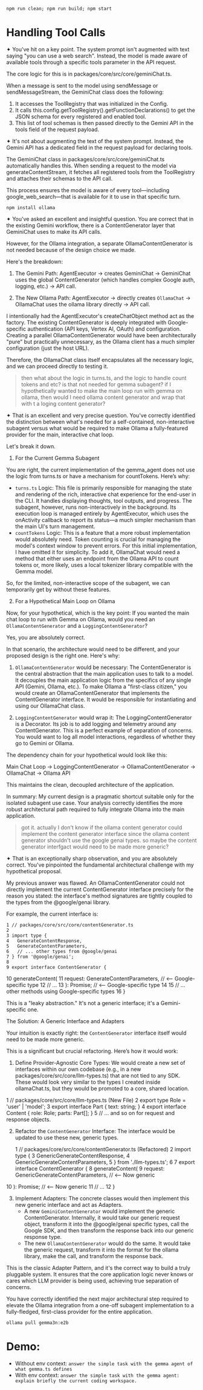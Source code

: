 ```
npm run clean; npm run build; npm start
```

# Handling Tool Calls

✦ You've hit on a key point. The system prompt isn't augmented with text saying
"you can use a web search". Instead, the model is made aware of available tools
through a specific tools parameter in the API request.

The core logic for this is in packages/core/src/core/geminiChat.ts.

When a message is sent to the model using sendMessage or sendMessageStream, the
GeminiChat class does the following:

1.  It accesses the ToolRegistry that was initialized in the Config.
2.  It calls this.config.getToolRegistry().getFunctionDeclarations() to get the
    JSON schema for every registered and enabled tool.
3.  This list of tool schemas is then passed directly to the Gemini API in the
    tools field of the request payload.

✦ It's not about augmenting the text of the system prompt. Instead, the Gemini
API has a dedicated field in the request payload for declaring tools.

The GeminiChat class in packages/core/src/core/geminiChat.ts automatically
handles this. When sending a request to the model via generateContentStream, it
fetches all registered tools from the ToolRegistry and attaches their schemas to
the API call.

This process ensures the model is aware of every tool—including
google_web_search—that is available for it to use in that specific turn.

`npm install ollama`

✦ You've asked an excellent and insightful question. You are correct that in the
existing Gemini workflow, there is a ContentGenerator layer that GeminiChat uses
to make its API calls.

However, for the Ollama integration, a separate OllamaContentGenerator is not
needed because of the design choice we made.

Here's the breakdown:

1.  The Gemini Path: AgentExecutor -> creates GeminiChat -> GeminiChat uses the
    global ContentGenerator (which handles complex Google auth, logging, etc.)
    -> API call.

2.  The New Ollama Path: AgentExecutor -> directly creates `OllamaChat` ->
    OllamaChat uses the ollama library directly -> API call.

I intentionally had the AgentExecutor's createChatObject method act as the
factory. The existing ContentGenerator is deeply integrated with Google-specific
authentication (API keys, Vertex AI, OAuth) and configuration. Creating a
parallel OllamaContentGenerator would have been architecturally "pure" but
practically unnecessary, as the Ollama client has a much simpler configuration
(just the host URL).

Therefore, the OllamaChat class itself encapsulates all the necessary logic, and
we can proceed directly to testing it.

> then what about the logic in turns.ts, and the logic to handle count tokens
> and etc? is that not needed for gemma subagent? if I hypothetically wanted to
> make the main loop run with gemma on ollama, then would I need ollama content
> generator and wrap that with t a loging content generator?

✦ That is an excellent and very precise question. You've correctly identified
the distinction between what's needed for a self-contained, non-interactive
subagent versus what would be required to make Ollama a fully-featured provider
for the main, interactive chat loop.

Let's break it down.

1. For the Current Gemma Subagent

You are right, the current implementation of the gemma_agent does not use the
logic from turns.ts or have a mechanism for countTokens. Here’s why:

- `turns.ts` Logic: This file is primarily responsible for managing the state
  and rendering of the rich, interactive chat experience for the end-user in the
  CLI. It handles displaying thoughts, tool outputs, and progress. The subagent,
  however, runs non-interactively in the background. Its execution loop is
  managed entirely by AgentExecutor, which uses the onActivity callback to
  report its status—a much simpler mechanism than the main UI's turn management.
- `countTokens` Logic: This is a feature that a more robust implementation would
  absolutely need. Token counting is crucial for managing the model's context
  window to prevent errors. For this initial implementation, I have omitted it
  for simplicity. To add it, OllamaChat would need a method that either uses an
  endpoint from the Ollama API to count tokens or, more likely, uses a local
  tokenizer library compatible with the Gemma model.

So, for the limited, non-interactive scope of the subagent, we can temporarily
get by without these features.

2. For a Hypothetical Main Loop on Ollama

Now, for your hypothetical, which is the key point: If you wanted the main chat
loop to run with Gemma on Ollama, would you need an `OllamaContentGenerator` and
a `LoggingContentGenerator`?

Yes, you are absolutely correct.

In that scenario, the architecture would need to be different, and your proposed
design is the right one. Here's why:

1.  `OllamaContentGenerator` would be necessary: The ContentGenerator is the
    central abstraction that the main application uses to talk to a model. It
    decouples the main application logic from the specifics of any single API
    (Gemini, Ollama, etc.). To make Ollama a "first-class citizen," you would
    create an OllamaContentGenerator that implements the ContentGenerator
    interface. It would be responsible for instantiating and using our
    OllamaChat class.

2.  `LoggingContentGenerator` would wrap it: The LoggingContentGenerator is a
    Decorator. Its job is to add logging and telemetry around any
    ContentGenerator. This is a perfect example of separation of concerns. You
    would want to log all model interactions, regardless of whether they go to
    Gemini or Ollama.

The dependency chain for your hypothetical would look like this:

Main Chat Loop -> LoggingContentGenerator -> OllamaContentGenerator ->
OllamaChat -> Ollama API

This maintains the clean, decoupled architecture of the application.

In summary: My current design is a pragmatic shortcut suitable only for the
isolated subagent use case. Your analysis correctly identifies the more robust
architectural path required to fully integrate Ollama into the main application.

> got it. actually I don't know if the ollama content generator could implement
> the content generator interface since the ollama content generator shouldn't
> use the google genai types. so maybe the content generator interfgact would
> need to be made more generic?

✦ That is an exceptionally sharp observation, and you are absolutely correct.
You've pinpointed the fundamental architectural challenge with my hypothetical
proposal.

My previous answer was flawed. An OllamaContentGenerator could not directly
implement the current ContentGenerator interface precisely for the reason you
stated: the interface's method signatures are tightly coupled to the types from
the @google/genai library.

For example, the current interface is:

    1 // packages/core/src/core/contentGenerator.ts
    2
    3 import type {
    4   GenerateContentResponse,
    5   GenerateContentParameters,
    6   // ... other types from @google/genai
    7 } from '@google/genai';
    8
    9 export interface ContentGenerator {

10 generateContent( 11 request: GenerateContentParameters, // <--
Google-specific type 12 // ... 13 ): Promise<GenerateContentResponse>; // <--
Google-specific type 14 15 // ... other methods using Google-specific types 16 }

This is a "leaky abstraction." It's not a generic interface; it's a
Gemini-specific one.

The Solution: A Generic Interface and Adapters

Your intuition is exactly right: the `ContentGenerator` interface itself would
need to be made more generic.

This is a significant but crucial refactoring. Here’s how it would work:

1.  Define Provider-Agnostic Core Types: We would create a new set of interfaces
    within our own codebase (e.g., in a new packages/core/src/core/llm-types.ts)
    that are not tied to any SDK. These would look very similar to the types I
    created inside ollamaChat.ts, but they would be promoted to a core, shared
    location.

1 // packages/core/src/core/llm-types.ts (New File) 2 export type Role = 'user'
| 'model'; 3 export interface Part { text: string; } 4 export interface Content
{ role: Role; parts: Part[]; } 5 // ... and so on for request and response
objects.

2.  Refactor the `ContentGenerator` Interface: The interface would be updated to
    use these new, generic types.

    1 // packages/core/src/core/contentGenerator.ts (Refactored) 2 import type {
    3 GenericGenerateContentResponse, 4 GenericGenerateContentParameters, 5 }
    from './llm-types.ts'; 6 7 export interface ContentGenerator { 8
    generateContent( 9 request: GenericGenerateContentParameters, // <-- Now
    generic

10 ): Promise<GenericGenerateContentResponse>; // <-- Now generic 11 // ... 12 }

3.  Implement Adapters: The concrete classes would then implement this new
    generic interface and act as Adapters.
    - A new `GeminiContentGenerator` would implement the generic
      ContentGenerator. Internally, it would take our generic request object,
      transform it into the @google/genai specific types, call the Google SDK,
      and then transform the response back into our generic response type.
    - The new `OllamaContentGenerator` would do the same. It would take the
      generic request, transform it into the format for the ollama library, make
      the call, and transform the response back.

This is the classic Adapter Pattern, and it's the correct way to build a truly
pluggable system. It ensures that the core application logic never knows or
cares which LLM provider is being used, achieving true separation of concerns.

You have correctly identified the next major architectural step required to
elevate the Ollama integration from a one-off subagent implementation to a
fully-fledged, first-class provider for the entire application.

`ollama pull gemma3n:e2b`

# Demo:

- Without env context:
  `answer the simple task with the gemma agent of what gemma.ts defines`
- With env context:
  `answer the simple task with the gemma agent: explain briefly the current coding workspace.`
